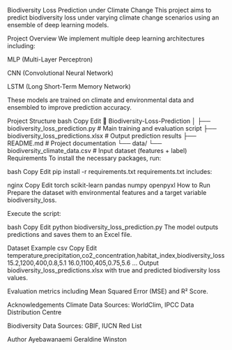 Biodiversity Loss Prediction under Climate Change
This project aims to predict biodiversity loss under varying climate change scenarios using an ensemble of deep learning models.

Project Overview
We implement multiple deep learning architectures including:

MLP (Multi-Layer Perceptron)

CNN (Convolutional Neural Network)

LSTM (Long Short-Term Memory Network)

These models are trained on climate and environmental data and ensembled to improve prediction accuracy.

Project Structure
bash
Copy
Edit
📁 Biodiversity-Loss-Prediction
│
├── biodiversity_loss_prediction.py    # Main training and evaluation script
├── biodiversity_loss_predictions.xlsx # Output prediction results
├── README.md                           # Project documentation
└── data/
    └── biodiversity_climate_data.csv   # Input dataset (features + label)
Requirements
To install the necessary packages, run:

bash
Copy
Edit
pip install -r requirements.txt
requirements.txt includes:

nginx
Copy
Edit
torch
scikit-learn
pandas
numpy
openpyxl
How to Run
Prepare the dataset with environmental features and a target variable biodiversity_loss.

Execute the script:

bash
Copy
Edit
python biodiversity_loss_prediction.py
The model outputs predictions and saves them to an Excel file.

Dataset Example
csv
Copy
Edit
temperature,precipitation,co2_concentration,habitat_index,biodiversity_loss
15.2,1200,400,0.8,5.1
16.0,1100,405,0.75,5.6
...
Output
biodiversity_loss_predictions.xlsx with true and predicted biodiversity loss values.

Evaluation metrics including Mean Squared Error (MSE) and R² Score.

Acknowledgements
Climate Data Sources: WorldClim, IPCC Data Distribution Centre

Biodiversity Data Sources: GBIF, IUCN Red List

Author
Ayebawanaemi Geraldine Winston
